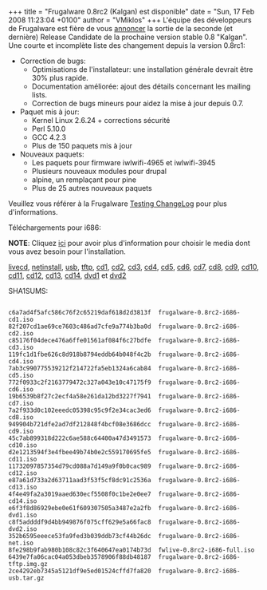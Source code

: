 +++
title = "Frugalware 0.8rc2 (Kalgan) est disponible"
date = "Sun, 17 Feb 2008 11:23:04 +0100"
author = "VMiklos"
+++
L'équipe des développeurs de Frugalware est fière de vous [annoncer](/news/88) la sortie de la seconde (et dernière) Release Candidate de la prochaine version stable 0.8 "Kalgan".
 Une courte et incomplète liste des changement depuis la version 0.8rc1:  

* Correction de bugs:
	+ Optimisations de l'installateur: une installation générale devrait être 30% plus rapide.
	+ Documentation améliorée: ajout des détails concernant les mailing lists.
	+ Correction de bugs mineurs pour aidez la mise à jour depuis 0.7.
* Paquet mis à jour:
	+ Kernel Linux 2.6.24 + corrections sécurité
	+ Perl 5.10.0
	+ GCC 4.2.3
	+ Plus de 150 paquets mis à jour
* Nouveaux paquets:
	+ Les paquets pour firmware iwlwifi-4965 et iwlwifi-3945
	+ Plusieurs nouveaux modules pour drupal
	+ alpine, un remplaçant pour pine
	+ Plus de 25 autres nouveaux paquets


 Veuillez vous référer à la Frugalware [Testing ChangeLog](http://ftp.frugalware.org/pub/frugalware/frugalware-testing/ChangeLog.txt) pour plus d'informations.  

 Téléchargements pour i686:  

**NOTE**: Cliquez [ici](/docs/install#_choosing_installation_flavor) pour avoir plus d'information pour choisir le media dont vous avez besoin pour l'installation.  

[livecd](/download/frugalware-testing-iso/fwlive-0.8rc2-i686-full.iso),
 [netinstall](/download/frugalware-testing-iso/frugalware-0.8rc2-i686-net.iso),
 [usb](/download/frugalware-testing-iso/frugalware-0.8rc2-i686-usb.tar.gz),
 [tftp](/download/frugalware-testing-iso/frugalware-0.8rc2-i686-tftp.img.gz),
 [cd1](/download/frugalware-testing-iso/frugalware-0.8rc2-i686-cd1.iso),
 [cd2](/download/frugalware-testing-iso/frugalware-0.8rc2-i686-cd2.iso),
 [cd3](/download/frugalware-testing-iso/frugalware-0.8rc2-i686-cd3.iso),
 [cd4](/download/frugalware-testing-iso/frugalware-0.8rc2-i686-cd4.iso),
 [cd5](/download/frugalware-testing-iso/frugalware-0.8rc2-i686-cd5.iso),
 [cd6](/download/frugalware-testing-iso/frugalware-0.8rc2-i686-cd6.iso),
 [cd7](/download/frugalware-testing-iso/frugalware-0.8rc2-i686-cd7.iso),
 [cd8](/download/frugalware-testing-iso/frugalware-0.8rc2-i686-cd8.iso),
 [cd9](/download/frugalware-testing-iso/frugalware-0.8rc2-i686-cd9.iso),
 [cd10](/download/frugalware-testing-iso/frugalware-0.8rc2-i686-cd10.iso),
 [cd11](/download/frugalware-testing-iso/frugalware-0.8rc2-i686-cd11.iso),
 [cd12](/download/frugalware-testing-iso/frugalware-0.8rc2-i686-cd12.iso),
 [cd13](/download/frugalware-testing-iso/frugalware-0.8rc2-i686-cd13.iso),
 [cd14](/download/frugalware-testing-iso/frugalware-0.8rc2-i686-cd14.iso),
 [dvd1](/download/frugalware-testing-iso/frugalware-0.8rc2-i686-dvd1.iso) et
 [dvd2](/download/frugalware-testing-iso/frugalware-0.8rc2-i686-dvd2.iso)
  

 SHA1SUMS:
 
```

c6a7ad4f5afc586c76f2c65219daf618d2d3813f  frugalware-0.8rc2-i686-cd1.iso
82f207cd1ae69ce7603c486ad7cfe9a774b3ba0d  frugalware-0.8rc2-i686-cd2.iso
c85176f04dece476a6ffe01561af084f6c27bdfe  frugalware-0.8rc2-i686-cd3.iso
119fc1d1fbe626c8d918b8794eddb64b048f4c2b  frugalware-0.8rc2-i686-cd4.iso
7ab3c990775539212f214722fa5eb1324a6cab84  frugalware-0.8rc2-i686-cd5.iso
772f0933c2f2163779472c327a043e10c47175f9  frugalware-0.8rc2-i686-cd6.iso
19b6539b8f27c2ecf4a58e261da12bd3227f7941  frugalware-0.8rc2-i686-cd7.iso
7a2f933d0c102eeedc05398c95c9f2e34cac3ed6  frugalware-0.8rc2-i686-cd8.iso
949904b721dfe2ad7df212848f4bcf08e3686dcc  frugalware-0.8rc2-i686-cd9.iso
45c7ab899318d222c6ae588c64400a47d3491573  frugalware-0.8rc2-i686-cd10.iso
d2e1213594f3e4fbee49b74b0e2c559170695fe5  frugalware-0.8rc2-i686-cd11.iso
11732097857354d79cd088a7d149a9f0b0cac989  frugalware-0.8rc2-i686-cd12.iso
e87a61d733a2d63711aad3f53f5cf8dc91c2536a  frugalware-0.8rc2-i686-cd13.iso
4f4e49fa2a3019aaed630ecf5508f0c1be2e0ee7  frugalware-0.8rc2-i686-cd14.iso
e6f3f8d86929ebe0e61f609307505a3487e2a2fb  frugalware-0.8rc2-i686-dvd1.iso
c8f5addddf9d4bb949876f075cff629e5a66fac8  frugalware-0.8rc2-i686-dvd2.iso
352b6595eeece53fa9fed3b039ddb73cf44b26dc  frugalware-0.8rc2-i686-net.iso
8fe298b9fab980b108c82c3f640647ea0174b73d  fwlive-0.8rc2-i686-full.iso
6439e7fa06cac04a053dbeb3578906f88db48187  frugalware-0.8rc2-i686-tftp.img.gz
2ce4292eb7345a5121df9e5ed01524cffd7fa820  frugalware-0.8rc2-i686-usb.tar.gz
            
```
